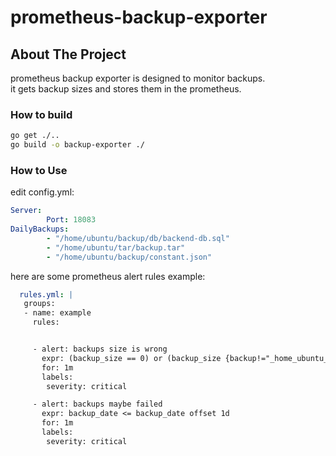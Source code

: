 # prometheus-backup-exporter
## About The Project
prometheus backup exporter is designed to monitor backups.   
it gets backup sizes and stores them in the prometheus.   
 
### How to build
```bash
go get ./..
go build -o backup-exporter ./
```
### How to Use
edit config.yml:   
```yml
Server:
        Port: 18083
DailyBackups:
        - "/home/ubuntu/backup/db/backend-db.sql"
        - "/home/ubuntu/tar/backup.tar"
        - "/home/ubuntu/backup/constant.json"
```

here are some prometheus alert rules example:   
```yaml
  rules.yml: |
   groups:
   - name: example
     rules:


     - alert: backups size is wrong
       expr: (backup_size == 0) or (backup_size {backup!="_home_ubuntu_backup_constant_json"} <= backup_size offset 1d)
       for: 1m
       labels:
        severity: critical

     - alert: backups maybe failed
       expr: backup_date <= backup_date offset 1d
       for: 1m
       labels:
        severity: critical
```
